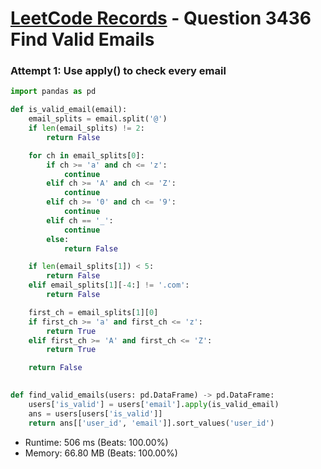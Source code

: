 # [LeetCode Records](../../README.md) - Question 3436 Find Valid Emails

### Attempt 1: Use apply() to check every email
```py
import pandas as pd

def is_valid_email(email):
    email_splits = email.split('@')
    if len(email_splits) != 2:
        return False

    for ch in email_splits[0]:
        if ch >= 'a' and ch <= 'z':
            continue
        elif ch >= 'A' and ch <= 'Z':
            continue
        elif ch >= '0' and ch <= '9':
            continue
        elif ch == '_':
            continue
        else:
            return False

    if len(email_splits[1]) < 5:
        return False
    elif email_splits[1][-4:] != '.com':
        return False

    first_ch = email_splits[1][0]
    if first_ch >= 'a' and first_ch <= 'z':
        return True
    elif first_ch >= 'A' and first_ch <= 'Z':
        return True

    return False
    

def find_valid_emails(users: pd.DataFrame) -> pd.DataFrame:
    users['is_valid'] = users['email'].apply(is_valid_email)
    ans = users[users['is_valid']]
    return ans[['user_id', 'email']].sort_values('user_id')
```
- Runtime: 506 ms (Beats: 100.00%)
- Memory: 66.80 MB (Beats: 100.00%)

<br>
